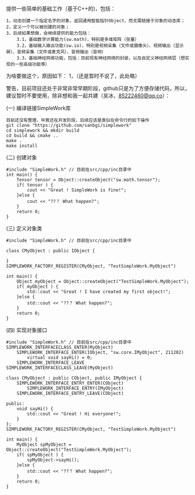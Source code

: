 提供一些简单的基础工作（基于C++的)，包括：

    1，动态创建一个指定名字的对象，返回通用智能指针Object，而无需链接于对象的动态库；
    2，定义一个可以被创建的对象；
    3，后续如果想做，会继续提供的能力包括：
        3.1，基础数学计算能力(sw.math)，特别是多维矩阵（张量）
        3.2，基础输入输出功能(sw.io)，特别是视频采集（文件或摄像头）、视频输出（显示屏）、音频采集（文件或麦克风）、音频输出（音响）
        3.3，基础神经网络功能，包括：目前现有神经网络的封装，以及自定义神经网络层（想实现的一些高级功能等）

为啥要做这个，原因如下：
    1，（还是暂时不说了，此处略）

警告，目前项目还处于非常非常早期阶段，github只是为了方便存储代码，所以，建议暂时不要使用，除非想和我一起共建（吴冰，85222460@qq.co）：

(一) 编译链接SimpleWork库

    目前还没有整理，毕竟还在开发阶段，后续应该是类似在命令行的如下操作
    git clone "https://github.com/sanbgi/simplework"
    cd simplework && mkdir build
    cd build && cmake ..
    make .
    make install

(二) 创建对象

    #include "SimpleWork.h" // 目前在src/cpp/inc目录中
    int main() {
        Tensor tensor = Object::createObject("sw.math.tensor");
        if( tensor ) {
            cout << "Great ! SimpleWork is fine!";
        }else {
            cout << "??？ What happen?";
        }
        return 0;
    }

(三) 定义对象类

    #include "SimpleWork.h" // 目前在src/cpp/inc目录中

    class CMyObject : public IObject {

    }
    SIMPLEWORK_FACTORY_REGISTER(CMyObject, "TestSimpleWork.MyObject")

    int main() {
        Object myObject = Object::createObject("TestSimpleWork.MyObject");
        if( myObject ) {
            std::cout << "Great ! I have created my first object!";
        }else {
            std::cout << "??？ What happen?";
        }
        return 0;
    }
(四) 实现对象接口

    #include "SimpleWork.h" // 目前在src/cpp/inc目录中
    SIMPLEWORK_INTERFACECLASS_ENTER(MyObject)
        SIMPLEWORK_INTERFACE_ENTER(IObject, "sw.core.IMyObject", 211202)
            virtual void sayHi() = 0;
        SIMPLEWORK_INTERFACE_LEAVE
    SIMPLEWORK_INTERFACECLASS_LEAVE(MyObject)

    class CMyObject : public CObject, public IMyObject {
        SIMPLEWORK_INTERFACE_ENTRY_ENTER(CObject)
            SIMPLEWORK_INTERFACE_ENTRY(IMyObject)
        SIMPLEWORK_INTERFACE_ENTRY_LEAVE(CObject)

    public:
        void sayHi() {
            std::cout << "Great ! Hi everyone!";
        }
    };
    SIMPLEWORK_FACTORY_REGISTER(CMyObject, "TestSimpleWork.MyObject")

    int main() {
        MyObject spMyObject = Object::createObject("TestSimpleWork.MyObject");
        if( spMyObject ) {
            spMyObject->sayHi();
        }else {
            std::cout << "??？ What happen?";
        }
        return 0;
    }

